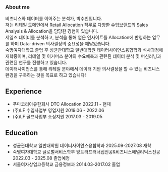 ### About me

비즈니스와 데이터를 이어주는 분석가, 박수빈입니다.  
저는 리테일 도메인에서 Retail Allocation 직무로 다양한 수입브랜드의 Sales Analysis & Allocation을 담당한 경험이 있습니다.  
세일즈 데이터를 분석하고, 분석을 통해 얻은 인사이트를 Allocation에 반영하는 업무를 하며 Data-driven 의사결정의 중요성을 깨달았습니다.  
숙명여자대학교 졸업 후 성균관대학교 일반대학원 데이터사이언스융합학과 석사과정에 재학중이며, 리테일 및 이커머스 분야의 수요예측과 관련된 데이터 분석 및 머신러닝과 관련된 연구를 진행하고 있습니다.  
데이터사이언스를 통해 리테일 분야에서 데이터 기반 의사결정을 할 수 있는 비즈니스 환경을 구축하는 것을 목표로 하고 있습니다!

## Experience
- 푸마코리아유한회사 DTC Allocation  2022.11 - 현재
- (주)LF 수입사업부 영업지원 2019.06 - 2022.06
- (주)LF 골프사업부 소싱지원 2017.03 - 2019.05

## Education
- 성균관대학교 일반대학원 데이터사이언스융합학과 2025.09-2027.08 재학
- 숙명여자대학교 글로벌서비스학부 앙트러프러너십전공&비즈니스애널리틱스전공 2022.03 - 2025.08 졸업예정    
- 서울여자상업고등학교 금융정보과 2014.03-2017.02 졸업
